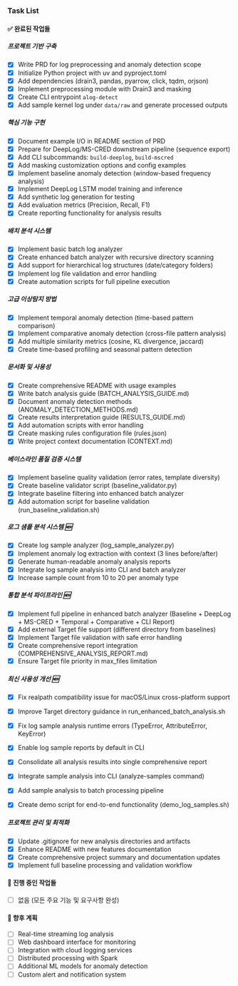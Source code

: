 ### Task List

#### ✅ 완료된 작업들

##### 프로젝트 기반 구축
- [x] Write PRD for log preprocessing and anomaly detection scope
- [x] Initialize Python project with uv and pyproject.toml
- [x] Add dependencies (drain3, pandas, pyarrow, click, tqdm, orjson)
- [x] Implement preprocessing module with Drain3 and masking
- [x] Create CLI entrypoint `alog-detect`
- [x] Add sample kernel log under `data/raw` and generate processed outputs

##### 핵심 기능 구현
- [x] Document example I/O in README section of PRD
- [x] Prepare for DeepLog/MS-CRED downstream pipeline (sequence export)
- [x] Add CLI subcommands: `build-deeplog`, `build-mscred`
- [x] Add masking customization options and config examples
- [x] Implement baseline anomaly detection (window-based frequency analysis)
- [x] Implement DeepLog LSTM model training and inference
- [x] Add synthetic log generation for testing
- [x] Add evaluation metrics (Precision, Recall, F1)
- [x] Create reporting functionality for analysis results

##### 배치 분석 시스템
- [x] Implement basic batch log analyzer
- [x] Create enhanced batch analyzer with recursive directory scanning
- [x] Add support for hierarchical log structures (date/category folders)
- [x] Implement log file validation and error handling
- [x] Create automation scripts for full pipeline execution

##### 고급 이상탐지 방법
- [x] Implement temporal anomaly detection (time-based pattern comparison)
- [x] Implement comparative anomaly detection (cross-file pattern analysis)
- [x] Add multiple similarity metrics (cosine, KL divergence, jaccard)
- [x] Create time-based profiling and seasonal pattern detection

##### 문서화 및 사용성
- [x] Create comprehensive README with usage examples
- [x] Write batch analysis guide (BATCH_ANALYSIS_GUIDE.md)
- [x] Document anomaly detection methods (ANOMALY_DETECTION_METHODS.md)
- [x] Create results interpretation guide (RESULTS_GUIDE.md)
- [x] Add automation scripts with error handling
- [x] Create masking rules configuration file (rules.json)
- [x] Write project context documentation (CONTEXT.md)

##### 베이스라인 품질 검증 시스템
- [x] Implement baseline quality validation (error rates, template diversity)
- [x] Create baseline validator script (baseline_validator.py)
- [x] Integrate baseline filtering into enhanced batch analyzer
- [x] Add automation script for baseline validation (run_baseline_validation.sh)

##### 로그 샘플 분석 시스템 🆕
- [x] Create log sample analyzer (log_sample_analyzer.py)
- [x] Implement anomaly log extraction with context (3 lines before/after)
- [x] Generate human-readable anomaly analysis reports
- [x] Integrate log sample analysis into CLI and batch analyzer
- [x] Increase sample count from 10 to 20 per anomaly type

##### 통합 분석 파이프라인 🆕
- [x] Implement full pipeline in enhanced batch analyzer (Baseline + DeepLog + MS-CRED + Temporal + Comparative + CLI Report)
- [x] Add external Target file support (different directory from baselines)
- [x] Implement Target file validation with safe error handling
- [x] Create comprehensive report integration (COMPREHENSIVE_ANALYSIS_REPORT.md)
- [x] Ensure Target file priority in max_files limitation

##### 최신 사용성 개선 🆕
- [x] Fix realpath compatibility issue for macOS/Linux cross-platform support
- [x] Improve Target directory guidance in run_enhanced_batch_analysis.sh
- [x] Fix log sample analysis runtime errors (TypeError, AttributeError, KeyError)
- [x] Enable log sample reports by default in CLI
- [x] Consolidate all analysis results into single comprehensive report

- [x] Integrate sample analysis into CLI (analyze-samples command)
- [x] Add sample analysis to batch processing pipeline
- [x] Create demo script for end-to-end functionality (demo_log_samples.sh)

##### 프로젝트 관리 및 최적화
- [x] Update .gitignore for new analysis directories and artifacts
- [x] Enhance README with new features documentation
- [x] Create comprehensive project summary and documentation updates
- [x] Implement full baseline processing and validation workflow

#### 🔄 진행 중인 작업들
- [ ] 없음 (모든 주요 기능 및 요구사항 완성)

#### 🚀 향후 계획
- [ ] Real-time streaming log analysis
- [ ] Web dashboard interface for monitoring
- [ ] Integration with cloud logging services
- [ ] Distributed processing with Spark
- [ ] Additional ML models for anomaly detection
- [ ] Custom alert and notification system
